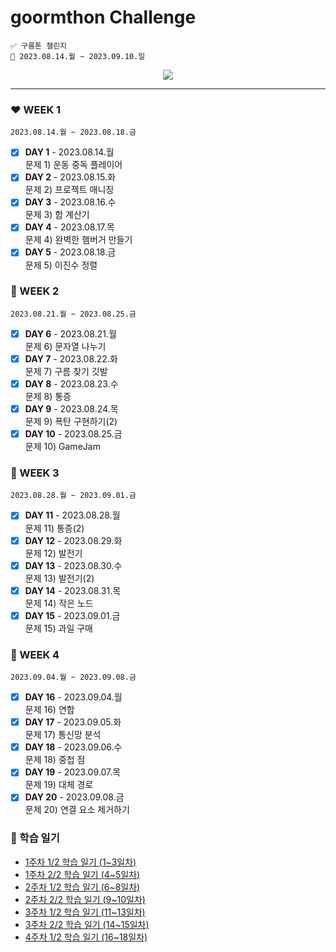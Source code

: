 # goormthon Challenge
```
✅ 구름톤 챌린지
📅 2023.08.14.월 ~ 2023.09.10.일
```
<div align="center">
  <a href="https://hits.seeyoufarm.com"><img src="https://hits.seeyoufarm.com/api/count/incr/badge.svg?url=https%3A%2F%2Fgithub.com%2Fjung0115%2F9room-java&count_bg=%238CADE3&title_bg=%23477CD3&icon=mixcloud.svg&icon_color=%23E7E7E7&title=9oorm+java&edge_flat=false"/></a>
</div>

---

### ❤️ WEEK 1
`2023.08.14.월 ~ 2023.08.18.금`  
- [x] **DAY 1** - 2023.08.14.월  
문제 1) 운동 중독 플레이어  
- [x] **DAY 2** - 2023.08.15.화  
문제 2) 프로젝트 매니징  
- [x] **DAY 3** - 2023.08.16.수  
문제 3) 합 계산기  
- [x] **DAY 4** - 2023.08.17.목  
문제 4) 완벽한 햄버거 만들기  
- [x] **DAY 5** - 2023.08.18.금  
문제 5) 이진수 정렬  
  
### 🧡 WEEK 2
`2023.08.21.월 ~ 2023.08.25.금`  
- [x] **DAY 6** - 2023.08.21.월  
문제 6) 문자열 나누기  
- [x] **DAY 7** - 2023.08.22.화  
문제 7) 구름 찾기 깃발  
- [x] **DAY 8** - 2023.08.23.수  
문제 8) 통증  
- [x] **DAY 9** - 2023.08.24.목  
문제 9) 폭탄 구현하기(2)  
- [x] **DAY 10** - 2023.08.25.금  
문제 10) GameJam  
  
### 💛 WEEK 3
`2023.08.28.월 ~ 2023.09.01.금`  
- [x] **DAY 11** - 2023.08.28.월  
문제 11) 통증(2)  
- [x] **DAY 12** - 2023.08.29.화  
문제 12) 발전기  
- [x] **DAY 13** - 2023.08.30.수  
문제 13) 발전기(2)  
- [x] **DAY 14** - 2023.08.31.목  
문제 14) 작은 노드  
- [x] **DAY 15** - 2023.09.01.금   
문제 15) 과일 구매  
  
### 💚 WEEK 4
`2023.09.04.월 ~ 2023.09.08.금`  
- [x] **DAY 16** - 2023.09.04.월  
문제 16) 연합  
- [x] **DAY 17** - 2023.09.05.화  
문제 17) 통신망 분석  
- [x] **DAY 18** - 2023.09.06.수  
문제 18) 중첩 점  
- [x] **DAY 19** - 2023.09.07.목  
문제 19) 대체 경로  
- [x] **DAY 20** - 2023.09.08.금  
문제 20) 연결 요소 제거하기  
  
### 💟 학습 일기
- [1주차 1/2 학습 일기 (1~3일차)](https://blog.naver.com/zzang_stone_smash/223185371571)
- [1주차 2/2 학습 일기 (4~5일차)](https://blog.naver.com/zzang_stone_smash/223187290825)  
- [2주차 1/2 학습 일기 (6~8일차)](https://blog.naver.com/zzang_stone_smash/223191400095)
- [2주차 2/2 학습 일기 (9~10일차)](https://blog.naver.com/zzang_stone_smash/223193669974)
- [3주차 1/2 학습 일기 (11~13일차)](https://blog.naver.com/zzang_stone_smash/223198025174)
- [3주차 2/2 학습 일기 (14~15일차)](https://blog.naver.com/zzang_stone_smash/223199832688)
- [4주차 1/2 학습 일기 (16~18일차)](https://blog.naver.com/zzang_stone_smash/223206413392)
